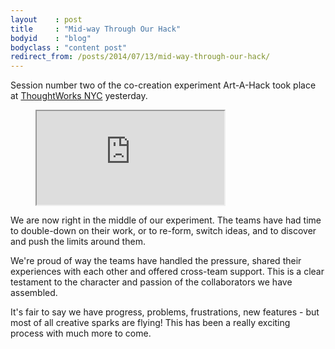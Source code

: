 ```yaml
---
layout    : post
title     : "Mid-way Through Our Hack"
bodyid    : "blog"
bodyclass : "content post"
redirect_from: /posts/2014/07/13/mid-way-through-our-hack/
---
```

Session number two of the co-creation experiment Art-A-Hack took place at <a href="http://info.thoughtworks.com/new-york/">ThoughtWorks NYC</a> yesterday.

<figure class="video">
	<iframe src="https://www.flickr.com/photos/125924023@N07/14460770879/in/set-72157645671555414/player/" allowfullscreen webkitallowfullscreen mozallowfullscreen oallowfullscreen msallowfullscreen></iframe>
</figure>


We are now right in the middle of our experiment. The teams have had time to double-down on their work, or to re-form, switch ideas, and to discover and push the limits around them.

<!--excerpt-ends-->

We're proud of way the teams have handled the pressure, shared their experiences with each other and offered cross-team support. This is a clear testament to the character and passion of the collaborators we have assembled.

It's fair to say we have progress, problems, frustrations, new features - but most of all creative sparks are flying! This has been a really exciting process with much more to come.

